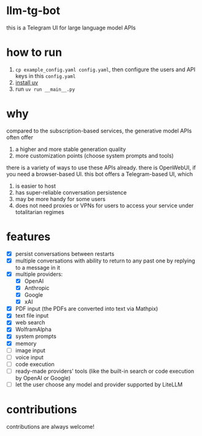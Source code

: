 # llm-tg-bot

this is a Telegram UI for large language model APIs

# how to run

1. `cp example_config.yaml config.yaml`, then configure the users and API keys in this `config.yaml`
2. [install uv](https://docs.astral.sh/uv/)
3. run `uv run __main__.py`

# why

compared to the subscription-based services, the generative model APIs often offer
1. a higher and more stable generation quality
2. more customization points (choose system prompts and tools)

there is a variety of ways to use these APIs already. there is OpenWebUI, if you need a
browser-based UI. this bot offers a Telegram-based UI, which
1. is easier to host
2. has super-reliable conversation persistence
3. may be more handy for some users
4. does not need proxies or VPNs for users to access your service under totalitarian regimes

# features

- [x] persist conversations between restarts
- [x] multiple conversations with ability to return to any past one by replying to a message in it
- [x] multiple providers:
    - [x] OpenAI
    - [x] Anthropic
    - [x] Google
    - [x] xAI
- [x] PDF input (the PDFs are converted into text via Mathpix)
- [x] text file input
- [x] web search
- [x] WolframAlpha
- [x] system prompts
- [x] memory
- [ ] image input
- [ ] voice input
- [ ] code execution
- [ ] ready-made providers' tools (like the built-in search or code execution by OpenAI or Google)
- [ ] let the user choose any model and provider supported by LiteLLM

# contributions

contributions are always welcome!
